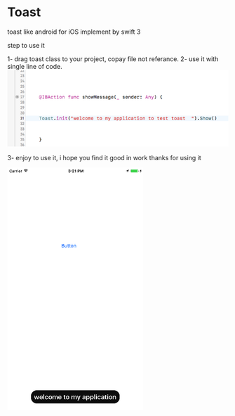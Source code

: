 # Toast
toast like android for iOS implement by swift 3

step to use it 

1- drag toast class to your project, copay file not referance.
2- use it with single line of code.
 ![alt tag](https://github.com/ragaie/Toast/blob/master/Screen%20Shot%202017-07-30%20at%203.20.10%20PM.png)
 
3- enjoy to use it, i hope you find it good in work thanks for using it 


![alt tag](https://github.com/ragaie/Toast/blob/master/Simulator%20Screen%20Shot%20Jul%2030%2C%202017%2C%203.21.36%20PM.png)
 
